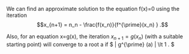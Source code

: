 We can find an approximate solution to the equation f(x)=0 using the
iteration $$x_{n+1} = n_n - \frac{f(x_n)}{f^{\prime}(x_n) } .$$

Also, for an equation x=g(x), the iteration $x_{n+1} =g(x_{n})$ (with a
suitable starting point) will converge to a root a if
$ | g^{\prime} (a) | \lt 1 . $

